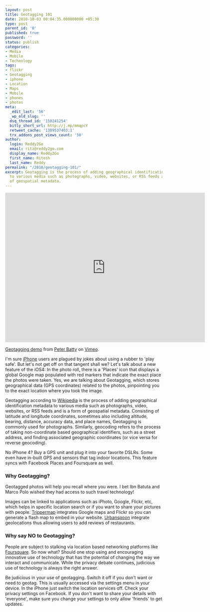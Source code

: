 ```yaml
---
layout: post
title: Geotagging 101
date: 2010-10-03 00:04:35.000000000 +05:30
type: post
parent_id: '0'
published: true
password: ''
status: publish
categories:
- Media
- Mobile
- Technology
tags:
- flickr
- Geotagging
- iphone
- Location
- Maps
- Mobile
- phones
- photos
meta:
  _edit_last: '56'
  _wp_old_slug: ''
  dsq_thread_id: '150241254'
  bitly_short_url: http://j.mp/mmqpcY
  retweet_cache: '1309537403:1'
  trx_addons_post_views_count: '50'
author:
  login: Reddy2Go
  email: ritz@reddy2go.com
  display_name: Reddy2Go
  first_name: Ritesh
  last_name: Reddy
permalink: "/2010/geotagging-101/"
excerpt: Geotagging is the process of adding geographical identification metadata
  to various media such as photographs, video, websites, or RSS feeds and is a form
  of geospatial metadata.
---
```

<p><iframe src="http://player.vimeo.com/video/3345378" width="640" height="480" frameborder="0"></iframe></p>
<p><a href="http://vimeo.com/3345378">Geotagging demo</a> from <a href="http://vimeo.com/pmbatty">Peter Batty</a> on <a href="http://vimeo.com">Vimeo</a>.</p>

<p>I'm sure <a href="http://www.apple.com/iphone/">iPhone</a> users are plagued by jokes about using a rubber to 'play safe'. But let's not get off on that tangent shall we? Let's talk about a new feature of the iOS4: In the photo roll, there is a 'Places' icon that displays  a global Google map populated with red markers that indicate the exact place the photos were taken. Yes, we are talking about Geotagging, which stores geographical data (GPS coordinates) related to the photos, pinpointing you to the exact location where you took the image.</p>
<p>Geotagging according to <a href="http://en.wikipedia.org/wiki/Geotagging">Wikipedia</a> is the process of adding geographical identification metadata to various media such as photographs, video, websites, or RSS feeds and is a form of geospatial metadata. Consisting of latitude and longitude coordinates, sometimes also including altitude, bearing, distance, accuracy data, and place names, Geotagging is commonly used for photographs. Similarly, geocoding refers to the process of taking non-coordinate based geographical identifiers, such as a street address, and finding associated geographic coordinates (or vice versa for reverse geocoding). </p>
<p>No iPhone 4? Buy a GPS unit and plug it into your favorite DSLRs. Some even have in-built GPS and sensors that tag indoor locations. This feature syncs with Facebook Places and Foursquare as well.</p>
<h3>Why Geotagging?</h3>
<p>Geotagged photos will help you recall where you were. I bet Ibn Batuta and Marco Polo wished they had access to such travel technology!</p>
<p>Images can be linked to applications such as iPhoto, Google, Flickr, etc, which helps in specific location search or if you want to share your pictures with people. <a href="http://www.flickrmap.com/">Trippermap</a> integrates Google maps and Flickr so you can generate a flash map to embed in your website. <a href="http://www.urbanspoon.com/">Urbanspoon</a> integrate geolocations thus allowing users to add reviews of restaurants.</p>
<h3>Why say NO to Geotagging?</h3>
<p>People are subject to stalking via location based networking platforms like <a href="http://foursquare.com/">Foursquare</a>. So now what? Should one stop using and encouraging innovative use of technology that has the potential of changing the way we interact and communicate. While the privacy debate continues, judicious use of technology is always the right answer.</p>
<p>Be judicious in your use of geotagging. Switch it off if you don't want or need to geotag. This is usually accessed via the settings menu in your device. In the iPhone just switch the location services off. Check your privacy settings on Facebook. If you don't want to share your details with 'everyone', make sure you change your settings to only allow 'friends' to get updates.</p>
